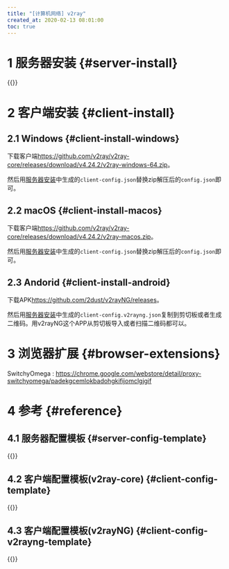```yaml
---
title: "[计算机网络] v2ray"
created_at: 2020-02-13 08:01:00
toc: true
---
```


# 1 服务器安装 {#server-install}

{{<highlight-file file="install.sh" lang="sh">}}

# 2 客户端安装 {#client-install}

## 2.1 Windows {#client-install-windows}

下载客户端<https://github.com/v2ray/v2ray-core/releases/download/v4.24.2/v2ray-windows-64.zip>。

然后用[服务器安装](#server-install)中生成的`client-config.json`替换zip解压后的`config.json`即可。

## 2.2 macOS {#client-install-macos}

下载客户端<https://github.com/v2ray/v2ray-core/releases/download/v4.24.2/v2ray-macos.zip>。

然后用[服务器安装](#server-install)中生成的`client-config.json`替换zip解压后的`config.json`即可。

## 2.3 Andorid {#client-install-android}

下载APK<https://github.com/2dust/v2rayNG/releases>。

然后用[服务器安装](#server-install)中生成的`client-config.v2rayng.json`复制到剪切板或者生成二维码。用v2rayNG这个APP从剪切板导入或者扫描二维码都可以。

# 3 浏览器扩展 {#browser-extensions}

SwitchyOmega : <https://chrome.google.com/webstore/detail/proxy-switchyomega/padekgcemlokbadohgkifijomclgjgif>


# 4 参考 {#reference}

## 4.1 服务器配置模板 {#server-config-template}

{{<highlight-file file="server-config.template.json" lang="json">}}

## 4.2 客户端配置模板(v2ray-core) {#client-config-template}

{{<highlight-file file="client-config.template.json" lang="json">}}

## 4.3 客户端配置模板(v2rayNG) {#client-config-v2rayng-template}

{{<highlight-file file="client-config.v2rayng.template.json" lang="json">}}